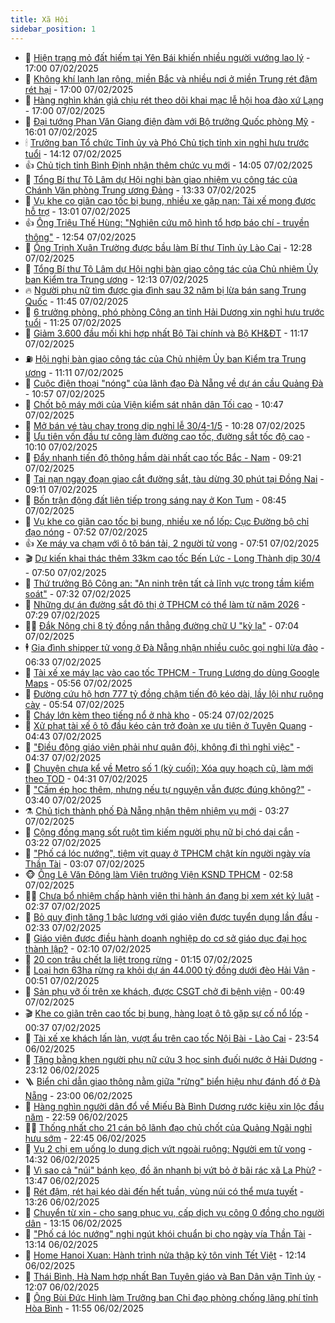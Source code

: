 ```yaml
---
title: Xã Hội
sidebar_position: 1
---
```


<!-- dantri-xa-hoi:START -->
- 🫣 [Hiện trạng mỏ đất hiếm tại Yên Bái khiến nhiều người vướng lao lý](https://dantri.com.vn/xa-hoi/hien-trang-mo-dat-hiem-tai-yen-bai-khien-nhieu-nguoi-vuong-lao-ly-20250207221814573.htm) - 17:00 07/02/2025
- 💼 [Không khí lạnh lan rộng, miền Bắc và nhiều nơi ở miền Trung rét đậm rét hại](https://dantri.com.vn/xa-hoi/khong-khi-lanh-lan-rong-mien-bac-va-nhieu-noi-o-mien-trung-ret-dam-ret-hai-20250207213231798.htm) - 17:00 07/02/2025
- 🎊 [Hàng nghìn khán giả chịu rét theo dõi khai mạc lễ hội hoa đào xứ Lạng](https://dantri.com.vn/xa-hoi/hang-nghin-khan-gia-chiu-ret-theo-doi-khai-mac-le-hoi-hoa-dao-xu-lang-20250207222655949.htm) - 17:00 07/02/2025
- 🙉 [Đại tướng Phan Văn Giang điện đàm với Bộ trưởng Quốc phòng Mỹ](https://dantri.com.vn/xa-hoi/dai-tuong-phan-van-giang-dien-dam-voi-bo-truong-quoc-phong-my-20250207224725708.htm) - 16:01 07/02/2025
- 🕯 [Trưởng ban Tổ chức Tỉnh ủy và Phó Chủ tịch tỉnh xin nghỉ hưu trước tuổi](https://dantri.com.vn/xa-hoi/truong-ban-to-chuc-tinh-uy-va-pho-chu-tich-tinh-xin-nghi-huu-truoc-tuoi-20250207201839639.htm) - 14:12 07/02/2025
- 👍 [Chủ tịch tỉnh Bình Định nhận thêm chức vụ mới](https://dantri.com.vn/xa-hoi/chu-tich-tinh-binh-dinh-nhan-them-chuc-vu-moi-20250207193809522.htm) - 14:05 07/02/2025
- 🤖 [Tổng Bí thư Tô Lâm dự Hội nghị bàn giao nhiệm vụ công tác của Chánh Văn phòng Trung ương Đảng](https://dantri.com.vn/xa-hoi/tong-bi-thu-to-lam-du-hoi-nghi-ban-giao-nhiem-vu-cong-tac-cua-chanh-van-phong-trung-uong-dang-20250207203253251.htm) - 13:33 07/02/2025
- 🙉 [Vụ khe co giãn cao tốc bị bung, nhiều xe gặp nạn: Tài xế mong được hỗ trợ](https://dantri.com.vn/xa-hoi/vu-khe-co-gian-cao-toc-bi-bung-nhieu-xe-gap-nan-tai-xe-mong-duoc-ho-tro-20250207190633868.htm) - 13:01 07/02/2025
- 👍 [Ông Triệu Thế Hùng: &quot;Nghiên cứu mô hình tổ hợp báo chí - truyền thông&quot;](https://dantri.com.vn/xa-hoi/ong-trieu-the-hung-nghien-cuu-mo-hinh-to-hop-bao-chi-truyen-thong-20250207193512090.htm) - 12:54 07/02/2025
- 🗽 [Ông Trịnh Xuân Trường được bầu làm Bí thư Tỉnh ủy Lào Cai](https://dantri.com.vn/xa-hoi/ong-trinh-xuan-truong-duoc-bau-lam-bi-thu-tinh-uy-lao-cai-20250207192022715.htm) - 12:28 07/02/2025
- 🗽 [Tổng Bí thư Tô Lâm dự Hội nghị bàn giao công tác của Chủ nhiệm Ủy ban Kiểm tra Trung ương](https://dantri.com.vn/xa-hoi/tong-bi-thu-to-lam-du-hoi-nghi-ban-giao-cong-tac-cua-chu-nhiem-uy-ban-kiem-tra-trung-uong-20250207191306732.htm) - 12:13 07/02/2025
- 🔥 [Người phụ nữ tìm được gia đình sau 32 năm bị lừa bán sang Trung Quốc](https://dantri.com.vn/xa-hoi/nguoi-phu-nu-tim-duoc-gia-dinh-sau-32-nam-bi-lua-ban-sang-trung-quoc-20250207172722441.htm) - 11:45 07/02/2025
- 🦒 [6 trưởng phòng, phó phòng Công an tỉnh Hải Dương xin nghỉ hưu trước tuổi](https://dantri.com.vn/xa-hoi/6-truong-phong-pho-phong-cong-an-tinh-hai-duong-xin-nghi-huu-truoc-tuoi-20250207175957698.htm) - 11:25 07/02/2025
- 🧐 [Giảm 3.600 đầu mối khi hợp nhất Bộ Tài chính và Bộ KH&amp;ĐT](https://dantri.com.vn/xa-hoi/giam-3600-dau-moi-khi-hop-nhat-bo-tai-chinh-va-bo-khdt-20250207180253051.htm) - 11:17 07/02/2025
- ⛽️ [Hội nghị bàn giao công tác của Chủ nhiệm Ủy ban Kiểm tra Trung ương](https://dantri.com.vn/xa-hoi/hoi-nghi-ban-giao-cong-tac-cua-chu-nhiem-uy-ban-kiem-tra-trung-uong-20250207181048037.htm) - 11:11 07/02/2025
- 🚀 [Cuộc điện thoại &quot;nóng&quot; của lãnh đạo Đà Nẵng về dự án cầu Quảng Đà](https://dantri.com.vn/xa-hoi/cuoc-dien-thoai-nong-cua-lanh-dao-da-nang-ve-du-an-cau-quang-da-20250207170648362.htm) - 10:57 07/02/2025
- 🦒 [Chốt bộ máy mới của Viện kiểm sát nhân dân Tối cao](https://dantri.com.vn/xa-hoi/chot-bo-may-moi-cua-vien-kiem-sat-nhan-dan-toi-cao-20250207173604343.htm) - 10:47 07/02/2025
- 🦅 [Mở bán vé tàu chạy trong dịp nghỉ lễ 30/4-1/5](https://dantri.com.vn/xa-hoi/mo-ban-ve-tau-chay-trong-dip-nghi-le-304-15-20250207170741466.htm) - 10:28 07/02/2025
- 🚀 [Ưu tiên vốn đầu tư công làm đường cao tốc, đường sắt tốc độ cao](https://dantri.com.vn/xa-hoi/uu-tien-von-dau-tu-cong-lam-duong-cao-toc-duong-sat-toc-do-cao-20250207170824939.htm) - 10:10 07/02/2025
- 🦅 [Đẩy nhanh tiến độ thông hầm dài nhất cao tốc Bắc - Nam](https://dantri.com.vn/xa-hoi/day-nhanh-tien-do-thong-ham-dai-nhat-cao-toc-bac-nam-20250207154850647.htm) - 09:21 07/02/2025
- 🤠 [Tai nạn ngay đoạn giao cắt đường sắt, tàu dừng 30 phút tại Đồng Nai](https://dantri.com.vn/xa-hoi/tai-nan-ngay-doan-giao-cat-duong-sat-tau-dung-30-phut-tai-dong-nai-20250207154123353.htm) - 09:11 07/02/2025
- 💄 [Bốn trận động đất liên tiếp trong sáng nay ở Kon Tum](https://dantri.com.vn/xa-hoi/bon-tran-dong-dat-lien-tiep-trong-sang-nay-o-kon-tum-20250207153221833.htm) - 08:45 07/02/2025
- 🥷 [Vụ khe co giãn cao tốc bị bung, nhiều xe nổ lốp: Cục Đường bộ chỉ đạo nóng](https://dantri.com.vn/xa-hoi/vu-khe-co-gian-cao-toc-bi-bung-nhieu-xe-no-lop-cuc-duong-bo-chi-dao-nong-20250207142935784.htm) - 07:52 07/02/2025
- 👍 [Xe máy va chạm với ô tô bán tải, 2 người tử vong](https://dantri.com.vn/xa-hoi/xe-may-va-cham-voi-o-to-ban-tai-2-nguoi-tu-vong-20250207144756106.htm) - 07:51 07/02/2025
- 🎬 [Dự kiến khai thác thêm 33km cao tốc Bến Lức - Long Thành dịp 30/4](https://dantri.com.vn/xa-hoi/du-kien-khai-thac-them-33km-cao-toc-ben-luc-long-thanh-dip-304-20250207142956262.htm) - 07:50 07/02/2025
- 🦒 [Thứ trưởng Bộ Công an: &quot;An ninh trên tất cả lĩnh vực trong tầm kiểm soát&quot;](https://dantri.com.vn/xa-hoi/thu-truong-bo-cong-an-an-ninh-tren-tat-ca-linh-vuc-trong-tam-kiem-soat-20250207142848811.htm) - 07:32 07/02/2025
- 🌊 [Những dự án đường sắt đô thị ở TPHCM có thể làm từ năm 2026](https://dantri.com.vn/xa-hoi/nhung-du-an-duong-sat-do-thi-o-tphcm-co-the-lam-tu-nam-2026-20250207142022020.htm) - 07:29 07/02/2025
- 🧑‍💻 [Đắk Nông chi 8 tỷ đồng nắn thẳng đường chữ U &quot;kỳ lạ&quot;](https://dantri.com.vn/xa-hoi/dak-nong-chi-8-ty-dong-nan-thang-duong-chu-u-ky-la-20250207130133127.htm) - 07:04 07/02/2025
- 🕴 [Gia đình shipper tử vong ở Đà Nẵng nhận nhiều cuộc gọi nghi lừa đảo](https://dantri.com.vn/xa-hoi/gia-dinh-shipper-tu-vong-o-da-nang-nhan-nhieu-cuoc-goi-nghi-lua-dao-20250207122407941.htm) - 06:33 07/02/2025
- 🤔 [Tài xế xe máy lạc vào cao tốc TPHCM - Trung Lương do dùng Google Maps](https://dantri.com.vn/xa-hoi/tai-xe-xe-may-lac-vao-cao-toc-tphcm-trung-luong-do-dung-google-maps-20250207115934010.htm) - 05:56 07/02/2025
- 💄 [Đường cứu hộ hơn 777 tỷ đồng chậm tiến độ kéo dài, lầy lội như ruộng cày](https://dantri.com.vn/xa-hoi/duong-cuu-ho-hon-777-ty-dong-cham-tien-do-keo-dai-lay-loi-nhu-ruong-cay-20250207064731007.htm) - 05:54 07/02/2025
- 🧠 [Cháy lớn kèm theo tiếng nổ ở nhà kho](https://dantri.com.vn/xa-hoi/chay-lon-kem-theo-tieng-no-o-nha-kho-20250207112150856.htm) - 05:24 07/02/2025
- 🦣 [Xử phạt tài xế ô tô đầu kéo cản trở đoàn xe ưu tiên ở Tuyên Quang](https://dantri.com.vn/xa-hoi/xu-phat-tai-xe-o-to-dau-keo-can-tro-doan-xe-uu-tien-o-tuyen-quang-20250207113714380.htm) - 04:43 07/02/2025
- 💫 [&quot;Điều động giáo viên phải như quân đội, không đi thì nghỉ việc&quot;](https://dantri.com.vn/xa-hoi/dieu-dong-giao-vien-phai-nhu-quan-doi-khong-di-thi-nghi-viec-20250207112810621.htm) - 04:37 07/02/2025
- 🚀 [Chuyện chưa kể về Metro số 1 &lpar;kỳ cuối&rpar;: Xóa quy hoạch cũ, làm mới theo TOD](https://dantri.com.vn/xa-hoi/chuyen-chua-ke-ve-metro-so-1-ky-cuoi-xoa-quy-hoach-cu-lam-moi-theo-tod-20241227123814869.htm) - 04:31 07/02/2025
- 🤔 [&quot;Cấm ép học thêm, nhưng nếu tự nguyện vẫn được đúng không?&quot;](https://dantri.com.vn/xa-hoi/cam-ep-hoc-them-nhung-neu-tu-nguyen-van-duoc-dung-khong-20250207102514376.htm) - 03:40 07/02/2025
- ⚗️ [Chủ tịch thành phố Đà Nẵng nhận thêm nhiệm vụ mới](https://dantri.com.vn/xa-hoi/chu-tich-thanh-pho-da-nang-nhan-them-nhiem-vu-moi-20250207101406482.htm) - 03:27 07/02/2025
- 🫶 [Cộng đồng mạng sốt ruột tìm kiếm người phụ nữ bị chó dại cắn](https://dantri.com.vn/xa-hoi/cong-dong-mang-sot-ruot-tim-kiem-nguoi-phu-nu-bi-cho-dai-can-20250207094215924.htm) - 03:22 07/02/2025
- 🌮 [&quot;Phố cá lóc nướng&quot;, tiệm vịt quay ở TPHCM chật kín người ngày vía Thần Tài](https://dantri.com.vn/kinh-doanh/pho-ca-loc-nuong-tiem-vit-quay-o-tphcm-chat-kin-nguoi-ngay-via-than-tai-20250207065749001.htm) - 03:07 07/02/2025
- 🐵 [Ông Lê Văn Đông làm Viện trưởng Viện KSND TPHCM](https://dantri.com.vn/xa-hoi/ong-le-van-dong-lam-vien-truong-vien-ksnd-tphcm-20250207093516636.htm) - 02:58 07/02/2025
- 🧑‍🏫 [Chưa bổ nhiệm chấp hành viên thi hành án đang bị xem xét kỷ luật](https://dantri.com.vn/xa-hoi/chua-bo-nhiem-chap-hanh-vien-thi-hanh-an-dang-bi-xem-xet-ky-luat-20250207090855692.htm) - 02:37 07/02/2025
- 💫 [Bỏ quy định tăng 1 bậc lương với giáo viên được tuyển dụng lần đầu](https://dantri.com.vn/xa-hoi/bo-quy-dinh-tang-1-bac-luong-voi-giao-vien-duoc-tuyen-dung-lan-dau-20250207091415547.htm) - 02:33 07/02/2025
- 🦩 [Giáo viên được điều hành doanh nghiệp do cơ sở giáo dục đại học thành lập?](https://dantri.com.vn/xa-hoi/giao-vien-duoc-dieu-hanh-doanh-nghiep-do-co-so-giao-duc-dai-hoc-thanh-lap-20250207085743252.htm) - 02:10 07/02/2025
- 🦄 [20 con trâu chết la liệt trong rừng](https://dantri.com.vn/xa-hoi/20-con-trau-chet-la-liet-trong-rung-20250207075350873.htm) - 01:15 07/02/2025
- 💂 [Loại hơn 63ha rừng ra khỏi dự án 44.000 tỷ đồng dưới đèo Hải Vân](https://dantri.com.vn/xa-hoi/loai-hon-63ha-rung-ra-khoi-du-an-44000-ty-dong-duoi-deo-hai-van-20250206082825490.htm) - 00:51 07/02/2025
- 💄 [Sản phụ vỡ ối trên xe khách, được CSGT chở đi bệnh viện](https://dantri.com.vn/xa-hoi/san-phu-vo-oi-tren-xe-khach-duoc-csgt-cho-di-benh-vien-20250207073540106.htm) - 00:49 07/02/2025
- 🎬 [Khe co giãn trên cao tốc bị bung, hàng loạt ô tô gặp sự cố nổ lốp](https://dantri.com.vn/xa-hoi/khe-co-gian-tren-cao-toc-bi-bung-hang-loat-o-to-gap-su-co-no-lop-20250206234152555.htm) - 00:37 07/02/2025
- 👀 [Tài xế xe khách lấn làn, vượt ẩu trên cao tốc Nội Bài - Lào Cai](https://dantri.com.vn/xa-hoi/tai-xe-xe-khach-lan-lan-vuot-au-tren-cao-toc-noi-bai-lao-cai-20250207064048149.htm) - 23:54 06/02/2025
- 💃 [Tặng bằng khen người phụ nữ cứu 3 học sinh đuối nước ở Hải Dương](https://dantri.com.vn/xa-hoi/tang-bang-khen-nguoi-phu-nu-cuu-3-hoc-sinh-duoi-nuoc-o-hai-duong-20250206220744029.htm) - 23:12 06/02/2025
- 🪜 [Biển chỉ dẫn giao thông nằm giữa &quot;rừng&quot; biển hiệu như đánh đố ở Đà Nẵng](https://dantri.com.vn/xa-hoi/bien-chi-dan-giao-thong-nam-giua-rung-bien-hieu-nhu-danh-do-o-da-nang-20250206170128411.htm) - 23:00 06/02/2025
- 📝 [Hàng nghìn người dân đổ về Miếu Bà Bình Dương rước kiệu xin lộc đầu năm](https://dantri.com.vn/xa-hoi/hang-nghin-nguoi-dan-do-ve-mieu-ba-binh-duong-ruoc-kieu-xin-loc-dau-nam-20250206185923761.htm) - 22:59 06/02/2025
- 🧑‍💻 [Thống nhất cho 21 cán bộ lãnh đạo chủ chốt của Quảng Ngãi nghỉ hưu sớm](https://dantri.com.vn/xa-hoi/thong-nhat-cho-21-can-bo-lanh-dao-chu-chot-cua-quang-ngai-nghi-huu-som-20250206220815980.htm) - 22:45 06/02/2025
- 👺 [Vụ 2 chị em uống lọ dung dịch vứt ngoài ruộng: Người em tử vong](https://dantri.com.vn/xa-hoi/vu-2-chi-em-uong-lo-dung-dich-vut-ngoai-ruong-nguoi-em-tu-vong-20250206204302685.htm) - 14:32 06/02/2025
- 🌮 [Vì sao cả &quot;núi&quot; bánh kẹo, đồ ăn nhanh bị vứt bỏ ở bãi rác xã La Phù?](https://dantri.com.vn/xa-hoi/vi-sao-ca-nui-banh-keo-do-an-nhanh-bi-vut-bo-o-bai-rac-xa-la-phu-20250206192510481.htm) - 13:47 06/02/2025
- 🤭 [Rét đậm, rét hại kéo dài đến hết tuần, vùng núi có thể mưa tuyết](https://dantri.com.vn/xa-hoi/ret-dam-ret-hai-keo-dai-den-het-tuan-vung-nui-co-the-mua-tuyet-20250206195933546.htm) - 13:26 06/02/2025
- 💪 [Chuyển từ xin - cho sang phục vụ, cấp dịch vụ công 0 đồng cho người dân](https://dantri.com.vn/xa-hoi/chuyen-tu-xin-cho-sang-phuc-vu-cap-dich-vu-cong-0-dong-cho-nguoi-dan-20250206173628172.htm) - 13:15 06/02/2025
- 🧰 [&quot;Phố cá lóc nướng&quot; nghi ngút khói chuẩn bị cho ngày vía Thần Tài](https://dantri.com.vn/xa-hoi/pho-ca-loc-nuong-nghi-ngut-khoi-chuan-bi-cho-ngay-via-than-tai-20250206181228951.htm) - 13:14 06/02/2025
- 🤡 [Home Hanoi Xuan: Hành trình nửa thập kỷ tôn vinh Tết Việt](https://dantri.com.vn/xa-hoi/home-hanoi-xuan-hanh-trinh-nua-thap-ky-ton-vinh-tet-viet-20250206182421382.htm) - 12:14 06/02/2025
- 🦆 [Thái Bình, Hà Nam hợp nhất Ban Tuyên giáo và Ban Dân vận Tỉnh ủy](https://dantri.com.vn/xa-hoi/thai-binh-ha-nam-hop-nhat-ban-tuyen-giao-va-ban-dan-van-tinh-uy-20250206190338199.htm) - 12:07 06/02/2025
- 🦍 [Ông Bùi Đức Hinh làm Trưởng ban Chỉ đạo phòng chống lãng phí tỉnh Hòa Bình](https://dantri.com.vn/xa-hoi/ong-bui-duc-hinh-lam-truong-ban-chi-dao-phong-chong-lang-phi-tinh-hoa-binh-20250206183413145.htm) - 11:55 06/02/2025<!-- dantri-xa-hoi:END -->

